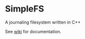 # SimpleFS
A journaling filesystem written in C++

See [wiki](https://github.com/iambrj/SimpleFS/wiki) for documentation.
